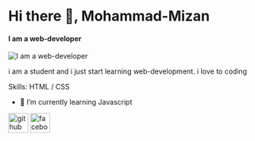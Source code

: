 # Hi there 👋, Mohammad-Mizan
#### I am a web-developer
![I am a web-developer](https://scontent.fdac24-1.fna.fbcdn.net/v/t39.30808-6/291222128_551262196474720_6012664947114250750_n.jpg?_nc_cat=102&ccb=1-7&_nc_sid=730e14&_nc_ohc=cs49v_aBDFIAX9YqRco&_nc_ht=scontent.fdac24-1.fna&oh=00_AT_Rpmwdw4OyzzhVDiQxYex97XBmYXVQdX6L-0TYQgczTA&oe=62C5E810)

i am a student and i just start learning web-development. i love to coding

Skills: HTML / CSS

- 🌱 I’m currently learning Javascript 


[<img src='https://cdn.jsdelivr.net/npm/simple-icons@3.0.1/icons/github.svg' alt='github' height='40'>](https://github.com/https://github.com/Mohammad-Mizan)  [<img src='https://cdn.jsdelivr.net/npm/simple-icons@3.0.1/icons/facebook.svg' alt='facebook' height='40'>](https://www.facebook.com/https://www.facebook.com/mohammadmizan1010/)  

